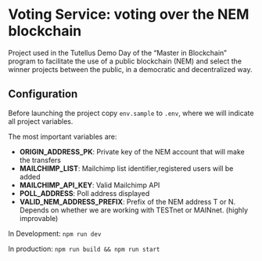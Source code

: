 # Voting Service: voting over the NEM blockchain

Project used in the Tutellus Demo Day of the “Master in Blockchain” program to
facilitate the use of a public blockchain (NEM) and select the winner projects
between the public, in a democratic and decentralized way.

## Configuration

Before launching the project copy `env.sample` to `.env`, where we will indicate
all project variables.

The most important variables are:

* **ORIGIN_ADDRESS_PK**: Private key of the NEM account that will make the transfers
* **MAILCHIMP_LIST**: Mailchimp list identifier,registered users will be added
* **MAILCHIMP_API_KEY**: Valid Mailchimp API
* **POLL_ADDRESS**: Poll address displayed
* **VALID_NEM_ADDRESS_PREFIX**: Prefix of the NEM address T or N. Depends on
whether we are working with TESTnet or MAINnet. (highly improvable)

In Development: `npm run dev`

In production: `npm run build && npm run start`
